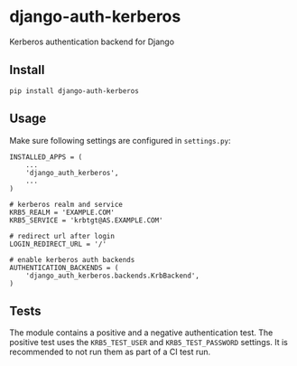 django-auth-kerberos
====================

Kerberos authentication backend for Django

Install
-------

    pip install django-auth-kerberos

Usage
-----

Make sure following settings are configured in `settings.py`:

    INSTALLED_APPS = (
        ...
        'django_auth_kerberos',
        ...
    )

    # kerberos realm and service
    KRB5_REALM = 'EXAMPLE.COM'
    KRB5_SERVICE = 'krbtgt@AS.EXAMPLE.COM'

    # redirect url after login
    LOGIN_REDIRECT_URL = '/'

    # enable kerberos auth backends
    AUTHENTICATION_BACKENDS = (
        'django_auth_kerberos.backends.KrbBackend',
    )

Tests
-----

The module contains a positive and a negative authentication test. 
The positive test uses the `KRB5_TEST_USER` and `KRB5_TEST_PASSWORD`
settings. It is recommended to not run them as part of a CI test run.

